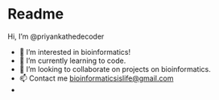 # Readme
 Hi, I’m @priyankathedecoder
- 👀 I’m interested in bioinformatics!
- 🌱 I’m currently learning to code.
- 💞️ I’m looking to collaborate on projects on bioinformatics.
- 📫 Contact me bioinformaticsislife@gmail.com
- 
